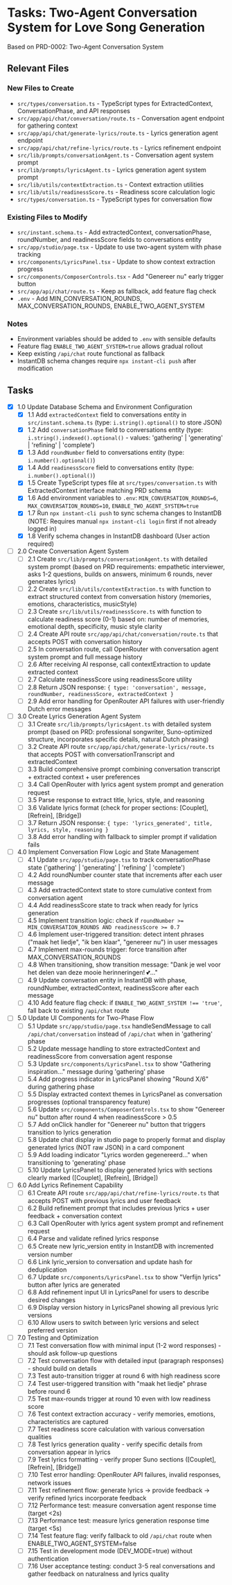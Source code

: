 # Tasks: Two-Agent Conversation System for Love Song Generation

Based on PRD-0002: Two-Agent Conversation System

## Relevant Files

### New Files to Create
- `src/types/conversation.ts` - TypeScript types for ExtractedContext, ConversationPhase, and API responses
- `src/app/api/chat/conversation/route.ts` - Conversation agent endpoint for gathering context
- `src/app/api/chat/generate-lyrics/route.ts` - Lyrics generation agent endpoint
- `src/app/api/chat/refine-lyrics/route.ts` - Lyrics refinement endpoint
- `src/lib/prompts/conversationAgent.ts` - Conversation agent system prompt
- `src/lib/prompts/lyricsAgent.ts` - Lyrics generation agent system prompt
- `src/lib/utils/contextExtraction.ts` - Context extraction utilities
- `src/lib/utils/readinessScore.ts` - Readiness score calculation logic
- `src/types/conversation.ts` - TypeScript types for conversation flow

### Existing Files to Modify
- `src/instant.schema.ts` - Add extractedContext, conversationPhase, roundNumber, and readinessScore fields to conversations entity
- `src/app/studio/page.tsx` - Update to use two-agent system with phase tracking
- `src/components/LyricsPanel.tsx` - Update to show context extraction progress
- `src/components/ComposerControls.tsx` - Add "Genereer nu" early trigger button
- `src/app/api/chat/route.ts` - Keep as fallback, add feature flag check
- `.env` - Add MIN_CONVERSATION_ROUNDS, MAX_CONVERSATION_ROUNDS, ENABLE_TWO_AGENT_SYSTEM

### Notes
- Environment variables should be added to `.env` with sensible defaults
- Feature flag `ENABLE_TWO_AGENT_SYSTEM=true` allows gradual rollout
- Keep existing `/api/chat` route functional as fallback
- InstantDB schema changes require `npx instant-cli push` after modification

## Tasks

- [x] 1.0 Update Database Schema and Environment Configuration
  - [x] 1.1 Add `extractedContext` field to conversations entity in `src/instant.schema.ts` (type: `i.string().optional()` to store JSON)
  - [x] 1.2 Add `conversationPhase` field to conversations entity (type: `i.string().indexed().optional()` - values: 'gathering' | 'generating' | 'refining' | 'complete')
  - [x] 1.3 Add `roundNumber` field to conversations entity (type: `i.number().optional()`)
  - [x] 1.4 Add `readinessScore` field to conversations entity (type: `i.number().optional()`)
  - [x] 1.5 Create TypeScript types file at `src/types/conversation.ts` with ExtractedContext interface matching PRD schema
  - [x] 1.6 Add environment variables to `.env`: `MIN_CONVERSATION_ROUNDS=6`, `MAX_CONVERSATION_ROUNDS=10`, `ENABLE_TWO_AGENT_SYSTEM=true`
  - [x] 1.7 Run `npx instant-cli push` to sync schema changes to InstantDB (NOTE: Requires manual `npx instant-cli login` first if not already logged in)
  - [x] 1.8 Verify schema changes in InstantDB dashboard (User action required)

- [ ] 2.0 Create Conversation Agent System
  - [ ] 2.1 Create `src/lib/prompts/conversationAgent.ts` with detailed system prompt (based on PRD requirements: empathetic interviewer, asks 1-2 questions, builds on answers, minimum 6 rounds, never generates lyrics)
  - [ ] 2.2 Create `src/lib/utils/contextExtraction.ts` with function to extract structured context from conversation history (memories, emotions, characteristics, musicStyle)
  - [ ] 2.3 Create `src/lib/utils/readinessScore.ts` with function to calculate readiness score (0-1) based on: number of memories, emotional depth, specificity, music style clarity
  - [ ] 2.4 Create API route `src/app/api/chat/conversation/route.ts` that accepts POST with conversation history
  - [ ] 2.5 In conversation route, call OpenRouter with conversation agent system prompt and full message history
  - [ ] 2.6 After receiving AI response, call contextExtraction to update extracted context
  - [ ] 2.7 Calculate readinessScore using readinessScore utility
  - [ ] 2.8 Return JSON response: `{ type: 'conversation', message, roundNumber, readinessScore, extractedContext }`
  - [ ] 2.9 Add error handling for OpenRouter API failures with user-friendly Dutch error messages

- [ ] 3.0 Create Lyrics Generation Agent System
  - [ ] 3.1 Create `src/lib/prompts/lyricsAgent.ts` with detailed system prompt (based on PRD: professional songwriter, Suno-optimized structure, incorporates specific details, natural Dutch phrasing)
  - [ ] 3.2 Create API route `src/app/api/chat/generate-lyrics/route.ts` that accepts POST with conversationTranscript and extractedContext
  - [ ] 3.3 Build comprehensive prompt combining conversation transcript + extracted context + user preferences
  - [ ] 3.4 Call OpenRouter with lyrics agent system prompt and generation request
  - [ ] 3.5 Parse response to extract title, lyrics, style, and reasoning
  - [ ] 3.6 Validate lyrics format (check for proper sections: [Couplet], [Refrein], [Bridge])
  - [ ] 3.7 Return JSON response: `{ type: 'lyrics_generated', title, lyrics, style, reasoning }`
  - [ ] 3.8 Add error handling with fallback to simpler prompt if validation fails

- [ ] 4.0 Implement Conversation Flow Logic and State Management
  - [ ] 4.1 Update `src/app/studio/page.tsx` to track conversationPhase state ('gathering' | 'generating' | 'refining' | 'complete')
  - [ ] 4.2 Add roundNumber counter state that increments after each user message
  - [ ] 4.3 Add extractedContext state to store cumulative context from conversation agent
  - [ ] 4.4 Add readinessScore state to track when ready for lyrics generation
  - [ ] 4.5 Implement transition logic: check if `roundNumber >= MIN_CONVERSATION_ROUNDS AND readinessScore >= 0.7`
  - [ ] 4.6 Implement user-triggered transition: detect intent phrases ("maak het liedje", "ik ben klaar", "genereer nu") in user messages
  - [ ] 4.7 Implement max-rounds trigger: force transition after MAX_CONVERSATION_ROUNDS
  - [ ] 4.8 When transitioning, show transition message: "Dank je wel voor het delen van deze mooie herinneringen! 💕..."
  - [ ] 4.9 Update conversation entity in InstantDB with phase, roundNumber, extractedContext, readinessScore after each message
  - [ ] 4.10 Add feature flag check: if `ENABLE_TWO_AGENT_SYSTEM !== 'true'`, fall back to existing `/api/chat` route

- [ ] 5.0 Update UI Components for Two-Phase Flow
  - [ ] 5.1 Update `src/app/studio/page.tsx` handleSendMessage to call `/api/chat/conversation` instead of `/api/chat` when in 'gathering' phase
  - [ ] 5.2 Update message handling to store extractedContext and readinessScore from conversation agent response
  - [ ] 5.3 Update `src/components/LyricsPanel.tsx` to show "Gathering inspiration..." message during 'gathering' phase
  - [ ] 5.4 Add progress indicator in LyricsPanel showing "Round X/6" during gathering phase
  - [ ] 5.5 Display extracted context themes in LyricsPanel as conversation progresses (optional transparency feature)
  - [ ] 5.6 Update `src/components/ComposerControls.tsx` to show "Genereer nu" button after round 4 when readinessScore > 0.5
  - [ ] 5.7 Add onClick handler for "Genereer nu" button that triggers transition to lyrics generation
  - [ ] 5.8 Update chat display in studio page to properly format and display generated lyrics (NOT raw JSON) in a card component
  - [ ] 5.9 Add loading indicator "Lyrics worden gegenereerd..." when transitioning to 'generating' phase
  - [ ] 5.10 Update LyricsPanel to display generated lyrics with sections clearly marked ([Couplet], [Refrein], [Bridge])

- [ ] 6.0 Add Lyrics Refinement Capability
  - [ ] 6.1 Create API route `src/app/api/chat/refine-lyrics/route.ts` that accepts POST with previous lyrics and user feedback
  - [ ] 6.2 Build refinement prompt that includes previous lyrics + user feedback + conversation context
  - [ ] 6.3 Call OpenRouter with lyrics agent system prompt and refinement request
  - [ ] 6.4 Parse and validate refined lyrics response
  - [ ] 6.5 Create new lyric_version entity in InstantDB with incremented version number
  - [ ] 6.6 Link lyric_version to conversation and update hash for deduplication
  - [ ] 6.7 Update `src/components/LyricsPanel.tsx` to show "Verfijn lyrics" button after lyrics are generated
  - [ ] 6.8 Add refinement input UI in LyricsPanel for users to describe desired changes
  - [ ] 6.9 Display version history in LyricsPanel showing all previous lyric versions
  - [ ] 6.10 Allow users to switch between lyric versions and select preferred version

- [ ] 7.0 Testing and Optimization
  - [ ] 7.1 Test conversation flow with minimal input (1-2 word responses) - should ask follow-up questions
  - [ ] 7.2 Test conversation flow with detailed input (paragraph responses) - should build on details
  - [ ] 7.3 Test auto-transition trigger at round 6 with high readiness score
  - [ ] 7.4 Test user-triggered transition with "maak het liedje" phrase before round 6
  - [ ] 7.5 Test max-rounds trigger at round 10 even with low readiness score
  - [ ] 7.6 Test context extraction accuracy - verify memories, emotions, characteristics are captured
  - [ ] 7.7 Test readiness score calculation with various conversation qualities
  - [ ] 7.8 Test lyrics generation quality - verify specific details from conversation appear in lyrics
  - [ ] 7.9 Test lyrics formatting - verify proper Suno sections ([Couplet], [Refrein], [Bridge])
  - [ ] 7.10 Test error handling: OpenRouter API failures, invalid responses, network issues
  - [ ] 7.11 Test refinement flow: generate lyrics → provide feedback → verify refined lyrics incorporate feedback
  - [ ] 7.12 Performance test: measure conversation agent response time (target <2s)
  - [ ] 7.13 Performance test: measure lyrics generation response time (target <5s)
  - [ ] 7.14 Test feature flag: verify fallback to old `/api/chat` route when ENABLE_TWO_AGENT_SYSTEM=false
  - [ ] 7.15 Test in development mode (DEV_MODE=true) without authentication
  - [ ] 7.16 User acceptance testing: conduct 3-5 real conversations and gather feedback on naturalness and lyrics quality
